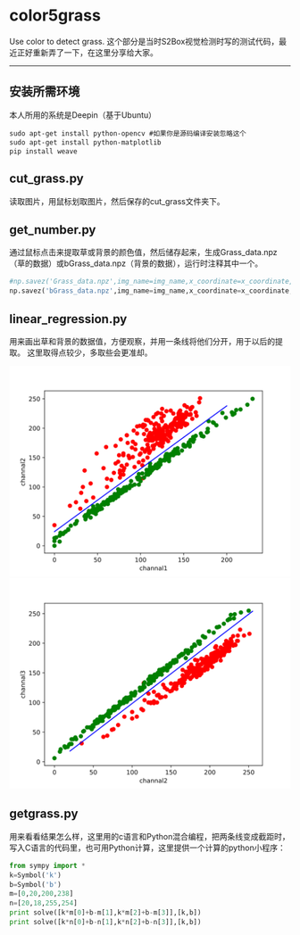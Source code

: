 # color5grass
Use color to detect grass.
这个部分是当时S2Box视觉检测时写的测试代码，最近正好重新弄了一下，在这里分享给大家。

--- 
## 安装所需环境
本人所用的系统是Deepin（基于Ubuntu）
``` shell
sudo apt-get install python-opencv #如果你是源码编译安装忽略这个
sudo apt-get install python-matplotlib
pip install weave
```
## cut_grass.py 
读取图片，用鼠标划取图片，然后保存的cut_grass文件夹下。

## get_number.py
通过鼠标点击来提取草或背景的颜色值，然后储存起来，生成Grass_data.npz（草的数据）或bGrass_data.npz（背景的数据），运行时注释其中一个。
``` python 
#np.savez('Grass_data.npz',img_name=img_name,x_coordinate=x_coordinate,y_coordinate=y_coordinate)
np.savez('bGrass_data.npz',img_name=img_name,x_coordinate=x_coordinate,y_coordinate=y_coordinate)
```
## linear_regression.py
用来画出草和背景的数据值，方便观察，并用一条线将他们分开，用于以后的提取。
这里取得点较少，多取些会更准却。

![](doc/Figure_1.svg)
![](doc/Figure_2.svg)

## getgrass.py
用来看看结果怎么样，这里用的c语言和Python混合编程，把两条线变成截距时，写入C语言的代码里，也可用Python计算，这里提供一个计算的python小程序： 
``` python
from sympy import *
k=Symbol('k')
b=Symbol('b')
m=[0,20,200,238]
n=[20,18,255,254]
print solve([k*m[0]+b-m[1],k*m[2]+b-m[3]],[k,b])
print solve([k*n[0]+b-n[1],k*n[2]+b-n[3]],[k,b])
``` 
